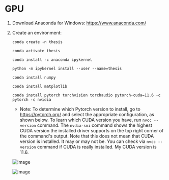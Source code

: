# GPU

1. Download Anaconda for Windows:
   https://www.anaconda.com/

2. Create an environment:
   
   `conda create -n thesis`
   
   `conda activate thesis`
   
   `conda install -c anaconda ipykernel`

   `python -m ipykernel install --user --name=thesis`

   `conda install numpy`

   `conda install matplotlib`
   
   `conda install pytorch torchvision torchaudio pytorch-cuda=11.6 -c pytorch -c nvidia`

      - Note: To determine which Pytorch version to install, go to https://pytorch.org/ and select the appropriate configuration, as shown below. To learn which CUDA version you have, run `nvcc --version` command. The `nvdia-smi` command shows the highest CUDA version the installed driver supports on the top right corner of the command's output. Note that this does not mean that CUDA version is installed. It may or may not be. You can check via `nvcc --version` command if CUDA is really installed. My CUDA version is 11.6.
   
        
     ![image](https://github.com/Ezgii/GPU/assets/4748948/eb92cec3-9ae4-4b75-bf78-4affacfeba3c)

     ![image](https://github.com/Ezgii/GPU/assets/4748948/54fafee5-7f3f-4bc8-bd01-babd070ceed0)

   
